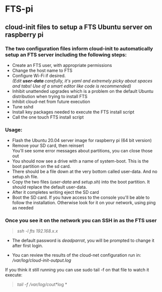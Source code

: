 # FTS-pi
## cloud-init files to setup a FTS Ubuntu server on raspberry pi

### The two configuration files inform cloud-init to automatically setup an FTS server including the following steps:

- Create an FTS user, with appropriate permissions
- Change the host name to FTS
- Configure Wi-Fi if desired.  
*(Edit ***user-data*** carefully, it's yaml and extremely picky about spaces and tabs! Use of a smart editor like *code* is recommended)*
- Inhibit unattended upgrades which is a problem on the default Ubuntu distribution when trying to install FTS
- Inhibit cloud-net from future execution
- Tune sshd
- Install key packages needed to execute the FTS install script
- Call the one touch FTS install script

### Usage:
- Flash the Ubuntu 20.04 server image for raspberry pi (64 bit version)
- Remove your SD card, then reinsert  
You'll see some error messages about partitions, you can close those out
- You should now see a drive with a name of system-boot. This is the boot partition on the sd card. 
- There should be a file down at the very bottom called user-data. And no setup.sh file.
- Copy the two files (*user-data* and *setup.sh*) into the boot partition. It should replace the default user-data.
- After it completes writing eject the SD card
- Boot the SD card. If you have access to the console you'll be able to follow the installation. Otherwise look for it on your network, using ping as needed

### Once you see it on the network you can SSH in as the FTS user
> *ssh -l fts 192.168.x.x*

- The default password is *deadparrot*, you will be prompted to change it after first login.

- You can review the results of the cloud-net configuration run in:  
 */var/log/cloud-init-output.log*

If you think it still running you can use sudo tail -f on that file to watch it execute:
> *tail -f /var/log/c*out*log *

